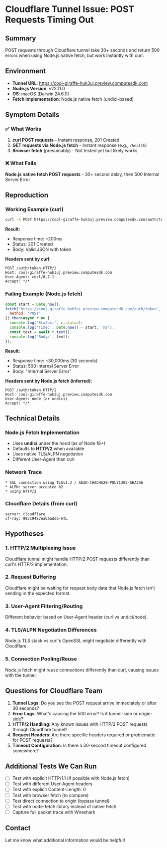 # Cloudflare Tunnel Issue: POST Requests Timing Out

## Summary
POST requests through Cloudflare tunnel take 30+ seconds and return 500 errors when using Node.js native fetch, but work instantly with curl.

## Environment
- **Tunnel URL**: https://cool-giraffe-huk3uj.preview.computesdk.com
- **Node.js Version**: v22.11.0
- **OS**: macOS (Darwin 24.6.0)
- **Fetch Implementation**: Node.js native fetch (undici-based)

## Symptom Details

### ✅ What Works
1. **curl POST requests** - Instant response, 201 Created
2. **GET requests via Node.js fetch** - Instant response (e.g., `/health`)
3. **Browser fetch** (presumably) - Not tested yet but likely works

### ❌ What Fails
**Node.js native fetch POST requests** - 30+ second delay, then 500 Internal Server Error

## Reproduction

### Working Example (curl)
```bash
curl -X POST https://cool-giraffe-huk3uj.preview.computesdk.com/auth/token -v
```

**Result:**
- Response time: ~200ms
- Status: 201 Created
- Body: Valid JSON with token

**Headers sent by curl:**
```
POST /auth/token HTTP/2
Host: cool-giraffe-huk3uj.preview.computesdk.com
User-Agent: curl/8.7.1
Accept: */*
```

### Failing Example (Node.js fetch)
```javascript
const start = Date.now();
fetch('https://cool-giraffe-huk3uj.preview.computesdk.com/auth/token', {
  method: 'POST'
}).then(async r => {
  console.log('Status:', r.status);
  console.log('Time:', Date.now() - start, 'ms');
  const text = await r.text();
  console.log('Body:', text);
});
```

**Result:**
- Response time: ~30,000ms (30 seconds)
- Status: 500 Internal Server Error
- Body: "Internal Server Error"

**Headers sent by Node.js fetch (inferred):**
```
POST /auth/token HTTP/2
Host: cool-giraffe-huk3uj.preview.computesdk.com
User-Agent: node (or undici)
Accept: */*
```

## Technical Details

### Node.js Fetch Implementation
- Uses **undici** under the hood (as of Node 18+)
- Defaults to **HTTP/2** when available
- Uses native TLS/ALPN negotiation
- Different User-Agent than curl

### Network Trace
```
* SSL connection using TLSv1.3 / AEAD-CHACHA20-POLY1305-SHA256
* ALPN: server accepted h2
* using HTTP/2
```

### Cloudflare Details (from curl)
```
server: cloudflare
cf-ray: 993c9487ea6aaddb-ATL
```

## Hypotheses

### 1. HTTP/2 Multiplexing Issue
Cloudflare tunnel might handle HTTP/2 POST requests differently than curl's HTTP/2 implementation.

### 2. Request Buffering
Cloudflare might be waiting for request body data that Node.js fetch isn't sending in the expected format.

### 3. User-Agent Filtering/Routing
Different behavior based on User-Agent header (curl vs undici/node).

### 4. TLS/ALPN Negotiation Differences
Node.js TLS stack vs curl's OpenSSL might negotiate differently with Cloudflare.

### 5. Connection Pooling/Reuse
Node.js fetch might reuse connections differently than curl, causing issues with the tunnel.

## Questions for Cloudflare Team

1. **Tunnel Logs**: Do you see the POST request arrive immediately or after 30 seconds?
2. **Error Logs**: What's causing the 500 error? Is it tunnel-side or origin-side?
3. **HTTP/2 Handling**: Any known issues with HTTP/2 POST requests through Cloudflare tunnel?
4. **Request Headers**: Are there specific headers required or problematic for POST requests?
5. **Timeout Configuration**: Is there a 30-second timeout configured somewhere?

## Additional Tests We Can Run

- [ ] Test with explicit HTTP/1.1 (if possible with Node.js fetch)
- [ ] Test with different User-Agent headers
- [ ] Test with explicit Content-Length: 0
- [ ] Test with browser fetch (to compare)
- [ ] Test direct connection to origin (bypass tunnel)
- [ ] Test with node-fetch library instead of native fetch
- [ ] Capture full packet trace with Wireshark

## Contact
Let me know what additional information would be helpful!
